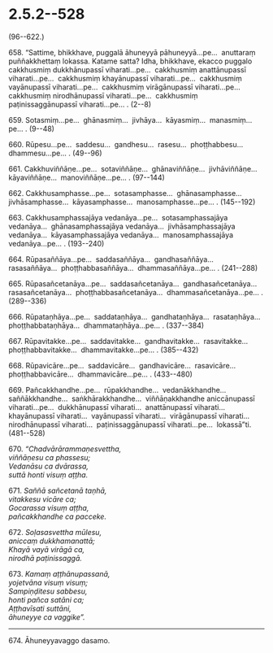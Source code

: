 

# 2.5.2--528



(96--622.)

658\. “Sattime, bhikkhave, puggalā āhuneyyā pāhuneyyā…pe…  anuttaraṃ puññakkhettaṃ lokassa. Katame satta? Idha, bhikkhave, ekacco puggalo cakkhusmiṃ dukkhānupassī viharati…pe…  cakkhusmiṃ anattānupassī viharati…pe…  cakkhusmiṃ khayānupassī viharati…pe…  cakkhusmiṃ vayānupassī viharati…pe…  cakkhusmiṃ virāgānupassī viharati…pe…  cakkhusmiṃ nirodhānupassī viharati…pe…  cakkhusmiṃ paṭinissaggānupassī viharati…pe… . (2--8)

659\. Sotasmiṃ…pe…  ghānasmiṃ…  jivhāya…  kāyasmiṃ…  manasmiṃ…pe… . (9--48)

660\. Rūpesu…pe…  saddesu…  gandhesu…  rasesu…  phoṭṭhabbesu…  dhammesu…pe… . (49--96)

661\. Cakkhuviññāṇe…pe…  sotaviññāṇe…  ghānaviññāṇe…  jivhāviññāṇe…  kāyaviññāṇe…  manoviññāṇe…pe… . (97--144)

662\. Cakkhusamphasse…pe…  sotasamphasse…  ghānasamphasse…  jivhāsamphasse…  kāyasamphasse…  manosamphasse…pe… . (145--192)

663\. Cakkhusamphassajāya vedanāya…pe…  sotasamphassajāya vedanāya…  ghānasamphassajāya vedanāya…  jivhāsamphassajāya vedanāya…  kāyasamphassajāya vedanāya…  manosamphassajāya vedanāya…pe… . (193--240)

664\. Rūpasaññāya…pe…  saddasaññāya…  gandhasaññāya…  rasasaññāya…  phoṭṭhabbasaññāya…  dhammasaññāya…pe… . (241--288)

665\. Rūpasañcetanāya…pe…  saddasañcetanāya…  gandhasañcetanāya…  rasasañcetanāya…  phoṭṭhabbasañcetanāya…  dhammasañcetanāya…pe… . (289--336)

666\. Rūpataṇhāya…pe…  saddataṇhāya…  gandhataṇhāya…  rasataṇhāya…  phoṭṭhabbataṇhāya…  dhammataṇhāya…pe… . (337--384)

667\. Rūpavitakke…pe…  saddavitakke…  gandhavitakke…  rasavitakke…  phoṭṭhabbavitakke…  dhammavitakke…pe… . (385--432)

668\. Rūpavicāre…pe…  saddavicāre…  gandhavicāre…  rasavicāre…  phoṭṭhabbavicāre…  dhammavicāre…pe… . (433--480)

669\. Pañcakkhandhe…pe…  rūpakkhandhe…  vedanākkhandhe…  saññākkhandhe…  saṅkhārakkhandhe…  viññāṇakkhandhe aniccānupassī viharati…pe…  dukkhānupassī viharati…  anattānupassī viharati…  khayānupassī viharati…  vayānupassī viharati…  virāgānupassī viharati…  nirodhānupassī viharati…  paṭinissaggānupassī viharati…pe…  lokassā”ti. (481--528)

670\. _“Chadvārārammaṇesvettha,_  
_viññāṇesu ca phassesu;_  
_Vedanāsu ca dvārassa,_  
_suttā honti visuṃ aṭṭha._  


671\. _Saññā sañcetanā taṇhā,_  
_vitakkesu vicāre ca;_  
_Gocarassa visuṃ aṭṭha,_  
_pañcakkhandhe ca pacceke._  


672\. _Soḷasasvettha mūlesu,_  
_aniccaṃ dukkhamanattā;_  
_Khayā vayā virāgā ca,_  
_nirodhā paṭinissaggā._  


673\. _Kamaṃ aṭṭhānupassanā,_  
_yojetvāna visuṃ visuṃ;_  
_Sampiṇḍitesu sabbesu,_  
_honti pañca satāni ca;_  
_Aṭṭhavīsati suttāni,_  
_āhuneyye ca vaggike”._  


---

674\. Āhuneyyavaggo dasamo.





